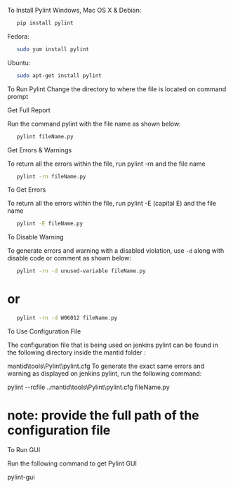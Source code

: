 To Install Pylint
Windows, Mac OS X & Debian:
```bash
   pip install pylint
```
Fedora:
```bash
   sudo yum install pylint
```
Ubuntu:
```bash
   sudo apt-get install pylint
```
To Run Pylint
Change the directory to where the file is located on command prompt

Get Full Report

Run the command pylint with the file name as shown below:
```bash
   pylint fileName.py
```

Get Errors & Warnings

To return all the errors within the file, run pylint -rn and the file name
```bash
   pylint -rn fileName.py
```

To Get Errors

To return all the errors within the file, run pylint -E (capital E) and the file name
```bash
   pylint -E fileName.py
```

To Disable Warning

To generate errors and warning with a disabled violation, use `-d` along with disable code or comment as shown below:
```bash
   pylint -rn -d unused-variable fileName.py
```
# or
```bash
   pylint -rn -d W06012 fileName.py
```
To Use Configuration File

The configuration file that is being used on jenkins pylint can be found in the following directory inside the mantid folder :

  mantid\tools\Pylint\pylint.cfg
To generate the exact same errors and warning as displayed on jenkins pylint, run the following command:

  pylint --rcfile ..mantid\tools\Pylint\pylint.cfg fileName.py
  # note: provide the full path of the configuration file
To Run GUI

Run the following command to get Pylint GUI

  pylint-gui
